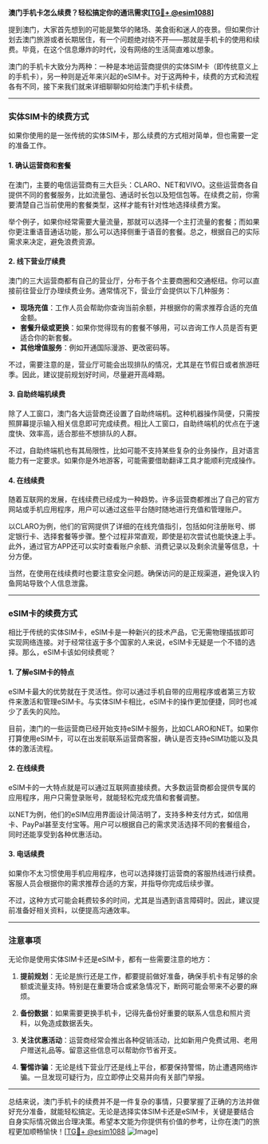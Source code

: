 **澳门手机卡怎么续费？轻松搞定你的通讯需求[[TG💪+ @esim1088](https://t.me/s/esim1088)]**

提到澳门，大家首先想到的可能是繁华的赌场、美食街和迷人的夜景。但如果你计划去澳门旅游或者长期居住，有一个问题绝对绕不开——那就是手机卡的使用和续费。毕竟，在这个信息爆炸的时代，没有网络的生活简直难以想象。

澳门的手机卡大致分为两种：一种是本地运营商提供的实体SIM卡（即传统意义上的手机卡），另一种则是近年来兴起的eSIM卡。对于这两种卡，续费的方式和流程各有不同，接下来我们就来详细聊聊如何给澳门手机卡续费。

---

### 实体SIM卡的续费方式

如果你使用的是一张传统的实体SIM卡，那么续费的方式相对简单，但也需要一定的准备工作。

#### 1. 确认运营商和套餐
在澳门，主要的电信运营商有三大巨头：CLARO、NET和VIVO。这些运营商各自提供不同的套餐服务，比如流量包、通话时长包以及短信包等。在续费之前，你需要清楚自己当前使用的套餐类型，这样才能有针对性地选择续费方案。

举个例子，如果你经常需要大量流量，那就可以选择一个主打流量的套餐；而如果你更注重语音通话功能，那么可以选择侧重于语音的套餐。总之，根据自己的实际需求来决定，避免浪费资源。

#### 2. 线下营业厅续费
澳门的三大运营商都有自己的营业厅，分布于各个主要商圈和交通枢纽。你可以直接前往营业厅办理续费业务。通常情况下，营业厅会提供以下几种服务：

- **现场充值**：工作人员会帮助你查询当前余额，并根据你的需求推荐合适的充值金额。
- **套餐升级或更换**：如果你觉得现有的套餐不够用，可以咨询工作人员是否有更适合你的新套餐。
- **其他增值服务**：例如开通国际漫游、更改密码等。

不过，需要注意的是，营业厅可能会出现排队的情况，尤其是在节假日或者旅游旺季。因此，建议提前规划好时间，尽量避开高峰期。

#### 3. 自助终端机续费
除了人工窗口，澳门各大运营商还设置了自助终端机。这种机器操作简便，只需按照屏幕提示输入相关信息即可完成续费。相比人工窗口，自助终端机的优点在于速度快、效率高，适合那些不想排队的人群。

不过，自助终端机也有其局限性，比如可能不支持某些复杂的业务操作，且对语言能力有一定要求。如果你是外地游客，可能需要借助翻译工具才能顺利完成操作。

#### 4. 在线续费
随着互联网的发展，在线续费已经成为一种趋势。许多运营商都推出了自己的官方网站或手机应用程序，用户可以通过这些平台随时随地进行充值和管理账户。

以CLARO为例，他们的官网提供了详细的在线充值指引，包括如何注册账号、绑定银行卡、选择套餐等步骤。整个过程非常直观，即使是初次尝试也能快速上手。此外，通过官方APP还可以实时查看账户余额、消费记录以及剩余流量等信息，十分方便。

当然，在使用在线续费时也要注意安全问题。确保访问的是正规渠道，避免误入钓鱼网站导致个人信息泄露。

---

### eSIM卡的续费方式

相比于传统的实体SIM卡，eSIM卡是一种新兴的技术产品，它无需物理插拔即可实现网络连接。对于经常往返于多个国家的人来说，eSIM卡无疑是一个不错的选择。那么，eSIM卡该如何续费呢？

#### 1. 了解eSIM卡的特点
eSIM卡最大的优势就在于灵活性。你可以通过手机自带的应用程序或者第三方软件来激活和管理eSIM卡。与实体SIM卡相比，eSIM卡的操作更加便捷，同时也减少了丢失的风险。

目前，澳门的一些运营商已经开始支持eSIM卡服务，比如CLARO和NET。如果你打算使用eSIM卡，可以在出发前联系运营商客服，确认是否支持eSIM功能以及具体的激活流程。

#### 2. 在线续费
eSIM卡的一大特点就是可以通过互联网直接续费。大多数运营商都会提供专属的应用程序，用户只需登录账号，就能轻松完成充值和套餐调整。

以NET为例，他们的eSIM应用界面设计简洁明了，支持多种支付方式，如信用卡、PayPal甚至支付宝等。用户可以根据自己的需求灵活选择不同的套餐组合，同时还能享受到各种优惠活动。

#### 3. 电话续费
如果你不太习惯使用手机应用程序，也可以选择拨打运营商的客服热线进行续费。客服人员会根据你的需求推荐合适的方案，并指导你完成后续步骤。

不过，这种方式可能会耗费较多的时间，尤其是当遇到语言障碍时。因此，建议提前准备好相关资料，以便提高沟通效率。

---

### 注意事项

无论你是使用实体SIM卡还是eSIM卡，都有一些需要注意的地方：

1. **提前规划**：无论是旅行还是工作，都要提前做好准备，确保手机卡有足够的余额或流量支持。特别是在重要场合或紧急情况下，断网可能会带来不必要的麻烦。

2. **备份数据**：如果需要更换手机卡，记得先备份好重要的联系人信息和照片资料，以免造成数据丢失。

3. **关注优惠活动**：运营商经常会推出各种促销活动，比如新用户免费试用、老用户赠送礼品等。留意这些信息可以帮助你节省开支。

4. **警惕诈骗**：无论是线下营业厅还是线上平台，都要保持警惕，防止遭遇网络诈骗。一旦发现可疑行为，应立即停止交易并向有关部门举报。

---

总结来说，澳门手机卡的续费并不是一件复杂的事情，只要掌握了正确的方法并做好充分准备，就能轻松搞定。无论是选择实体SIM卡还是eSIM卡，关键是要结合自身实际情况做出合理决策。希望本文能为你提供有价值的参考，让你在澳门的旅程更加顺畅愉快！[[TG💪+ @esim1088](https://t.me/s/esim1088) ![Image](https://i.postimg.cc/4NQfJmqS/Snipaste-2025-05-13-00-14-12.png)]